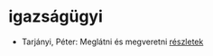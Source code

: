 # igazságügyi

- Tarjányi, Péter: Meglátni és megveretni [részletek](../_details/Tarj%C3%A1nyi%2C%20P%C3%A9ter.md#id_478)